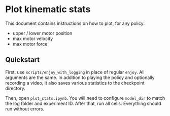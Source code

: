 # Plot kinematic stats

This document contains instructions on how to plot, for any policy: 
- upper / lower motor position
- max motor velocity
- max motor force 

## Quickstart 

First, use `scripts/enjoy_with_logging` in place of regular `enjoy`. 
All arguments are the same. In addition to playing the policy and optionally recording a video, it also saves various statistics to the checkpoint directory. 


Then,  open `plot_stats.ipynb`. 
You will need to configure `model_dir` to match the log folder and experiment ID. 
After that, run all cells. Everything should run without errors. 


